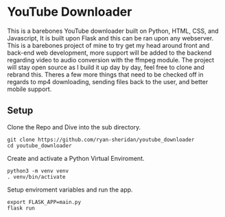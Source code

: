 # YouTube Downloader

This is a barebones YouTube downloader built on Python, HTML, CSS, and Javascript, It is built upon Flask and this can be ran upon any webserver. This is a barebones project of mine to try get my head around front and back-end web development, more support will be added to the backend regarding video to audio conversion with the ffmpeg module. The project will stay open source as I build it up day by day, feel free to clone and rebrand this. Theres a few more things that need to be checked off in regards to mp4 downloading, sending files back to the user, and better mobile support.

## Setup

Clone the Repo and Dive into the sub directory.

`git clone https://github.com/ryan-sheridan/youtube_downloader` \
`cd youtube_downloader`

Create and activate a Python Virtual Enviroment.

`python3 -m venv venv`\
`. venv/bin/activate`

Setup enviroment variables and run the app.

`export FLASK_APP=main.py`\
`flask run`
